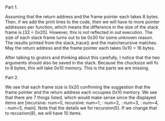 Part 1.

Assuming that the return address and the frame pointer each takes 8 bytes.
Then, if we add the print lines to the code,
then we will have to more pointer addresses per function, which means the difference in the size of
the stack frame is [32 = 0x20]. However, this is not reflected in out execution. The size of each stack frame 
turns out to be 0x30 for some unknown reason. The results printed from the stack_trace() and the main/recursive
matches. May the return address and the frame pointer each takes 0x10 = 16 bytes.

After talking to grutors and thinking about this carefully, I notice that the two arguments should also
be saved in the stack. Because the chucksize will fo to 8 bytes, this will take 0x10 memory.
This is the parts we are missing.

Part 2.

We see that each frame size is 0x20 confirming the suggestion that the frame pointer and
the return address each occupies 0x10 memory. We see that there are 7 things listed, which would make sense
since the displayed items are [recursive: num=0, recursive: num=1, : num=2, : num=3, : num=4, : num=5, main].
Note that the details we for recursion(5). If we change that to recusrion(8), we will have 10 items.
